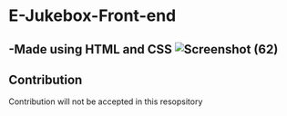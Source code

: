 # E-Jukebox-Front-end
-Made using HTML and CSS
![Screenshot (62)](https://user-images.githubusercontent.com/60570595/100474987-ed422800-3107-11eb-86c2-8aacab7dad34.png)
---
## Contribution
Contribution will not be accepted in this resopsitory
